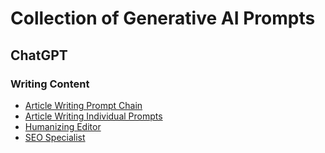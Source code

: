 # Collection of Generative AI Prompts

## ChatGPT

### Writing Content

- [Article Writing Prompt Chain](ArticleWritingPromptChain.md)
- [Article Writing Individual Prompts](ArticleWritingPrompts.md)
- [Humanizing Editor](HumanizingEditor.md)
- [SEO Specialist](SEOSpecialist.md)
